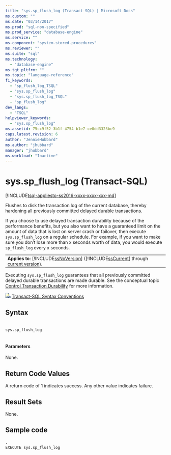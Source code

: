 ```yaml
---
title: "sys.sp_flush_log (Transact-SQL) | Microsoft Docs"
ms.custom: ""
ms.date: "03/14/2017"
ms.prod: "sql-non-specified"
ms.prod_service: "database-engine"
ms.service: ""
ms.component: "system-stored-procedures"
ms.reviewer: ""
ms.suite: "sql"
ms.technology: 
  - "database-engine"
ms.tgt_pltfrm: ""
ms.topic: "language-reference"
f1_keywords: 
  - "sp_flush_log_TSQL"
  - "sys.sp_flush_log"
  - "sys.sp_flush_log_TSQL"
  - "sp_flush_log"
dev_langs: 
  - "TSQL"
helpviewer_keywords: 
  - "sys.sp_flush_log"
ms.assetid: 75cc9f52-3b1f-4754-b1e7-ce0dd3323bc9
caps.latest.revision: 6
author: "JennieHubbard"
ms.author: "jhubbard"
manager: "jhubbard"
ms.workload: "Inactive"
---
```

# sys.sp_flush_log (Transact-SQL)
[!INCLUDE[tsql-appliesto-ss2016-xxxx-xxxx-xxx-md](../../includes/tsql-appliesto-ss2016-xxxx-xxxx-xxx-md.md)]

  Flushes to disk the  transaction log of the current database, thereby hardening all previously committed delayed durable transactions.  
  
 If you choose to use delayed transaction durability because of the performance benefits, but you also want to have a guaranteed limit on the amount of data that is lost on server crash or failover, then execute `sys.sp_flush_log` on a regular schedule. For example, if you want to make sure you don’t lose more than x seconds worth of data, you would execute `sp_flush_log` every x seconds.  
  
||  
|-|  
|**Applies to**: [!INCLUDE[ssNoVersion](../../includes/ssnoversion-md.md)] ([!INCLUDE[ssCurrent](../../includes/sscurrent-md.md)] through [current version](http://go.microsoft.com/fwlink/p/?LinkId=299658)).|  
  
 Executing `sys.sp_flush_log` guarantees that all previously committed delayed durable transactions are made durable. See the conceptual topic [Control Transaction Durability](../../relational-databases/logs/control-transaction-durability.md) for more information.  
  
 ![Topic link icon](../../database-engine/configure-windows/media/topic-link.gif "Topic link icon") [Transact-SQL Syntax Conventions](../../t-sql/language-elements/transact-sql-syntax-conventions-transact-sql.md)  
  
## Syntax  
  
```tsql  
  
sys.sp_flush_log  
  
```  
  
#### Parameters  
 None.  
  
## Return Code Values  
 A return code of 1 indicates success.  Any other value indicates failure.  
  
## Result Sets  
 None.  
  
## Sample code  
  
```tsql  
.  
EXECUTE sys.sp_flush_log  
  
```  
  
  
